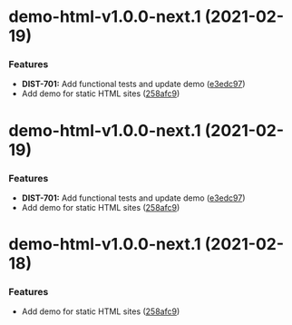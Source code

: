 # demo-html-v1.0.0-next.1 (2021-02-19)


### Features

* **DIST-701:** Add functional tests and update demo ([e3edc97](https://github.com/Typeform/embed/commit/e3edc9746381773b5c57f17d1fdd8185d9ce3d11))
* Add demo for static HTML sites ([258afc9](https://github.com/Typeform/embed/commit/258afc9e36ddbeb23505e9d95a32b0b683662180))

# demo-html-v1.0.0-next.1 (2021-02-19)


### Features

* **DIST-701:** Add functional tests and update demo ([e3edc97](https://github.com/Typeform/embed/commit/e3edc9746381773b5c57f17d1fdd8185d9ce3d11))
* Add demo for static HTML sites ([258afc9](https://github.com/Typeform/embed/commit/258afc9e36ddbeb23505e9d95a32b0b683662180))

# demo-html-v1.0.0-next.1 (2021-02-18)


### Features

* Add demo for static HTML sites ([258afc9](https://github.com/Typeform/embed/commit/258afc9e36ddbeb23505e9d95a32b0b683662180))
